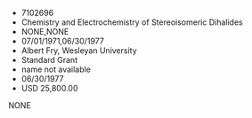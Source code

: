 * 7102696
* Chemistry and Electrochemistry of Stereoisomeric Dihalides
* NONE,NONE
* 07/01/1971,06/30/1977
* Albert Fry, Wesleyan University
* Standard Grant
* name not available
* 06/30/1977
* USD 25,800.00

NONE